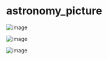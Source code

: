 # astronomy_picture

![image](https://user-images.githubusercontent.com/44406683/135886905-b4f9690e-6034-4887-b842-0b9d34f66362.png)

![image](https://user-images.githubusercontent.com/44406683/135887095-35162c3f-03fe-4ff7-bd69-f41b16ec99a8.png)

![image](https://user-images.githubusercontent.com/44406683/135887467-a2d0ef55-61fd-4513-ab64-d7c0ade32a71.png)
